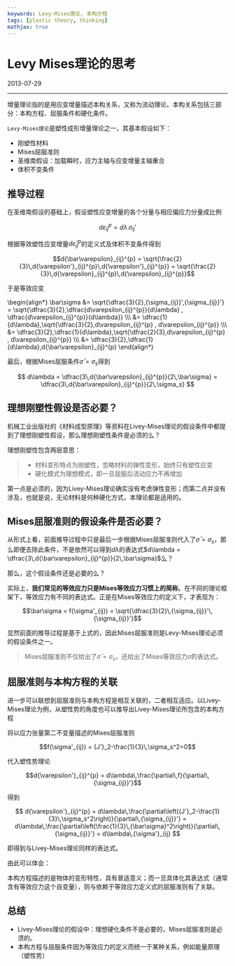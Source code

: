 ```yaml
---
keywords: Levy-Mises理论, 本构方程
tags: [plastic theory, thinking]
mathjax: true
---
```


# Levy Mises理论的思考

2013-07-29

---

增量理论指的是用应变增量描述本构关系，又称为流动理论。本构关系包括三部分：本构方程、屈服条件和硬化条件。

`Levy-Mises理论`是塑性成形增量理论之一，其基本假设如下：

* 刚塑性材料  
* Mises屈服准则  
* 圣维南假设：加载瞬时，应力主轴与应变增量主轴重合  
* 体积不变条件

## 推导过程

在圣维南假设的基础上，假设塑性应变增量的各个分量与相应偏应力分量成比例

$$d\varepsilon_{ij}^{p} = d\lambda\,{\sigma_{ij}}'$$

根据等效塑性应变增量$d{\bar\varepsilon}_{ij}^{p}$的定义式及体积不变条件得到

$$d{\bar\varepsilon}_{ij}^{p} = \sqrt{\frac{2}{3}\,d{\varepsilon'}_{ij}^{p}\,d{\varepsilon'}_{ij}^{p}} = \sqrt{\frac{2}{3}\,d{\varepsilon}_{ij}^{p}\,d{\varepsilon}_{ij}^{p}}$$

于是等效应变

\begin{align\*}
\bar\sigma &= \sqrt{\dfrac{3}{2}\,{\sigma\_{ij}}'\,{\sigma\_{ij}}'} = \sqrt{\dfrac{3}{2}\,\dfrac{d\varepsilon\_{ij}^{p}}{d\lambda} \, \dfrac{d\varepsilon\_{ij}^{p}}{d\lambda}}  \\\\\\
&= \dfrac{1}{d\lambda}\,\sqrt{\dfrac{3}{2}\,d\varepsilon\_{ij}^{p} \, d\varepsilon\_{ij}^{p}}  \\\\\\
&= \dfrac{3}{2}\,\dfrac{1}{d\lambda}\,\sqrt{\dfrac{2}{3}\,d\varepsilon\_{ij}^{p} \, d\varepsilon\_{ij}^{p}}  \\\\\\
&= \dfrac{3}{2}\,\dfrac{1}{d\lambda}\,d{\bar\varepsilon}\_{ij}^{p}
\end{align\*}

最后，根据Mises屈服条件$\bar\sigma = \sigma_s$得到

$$
d\lambda = \dfrac{3\,d{\bar\varepsilon}_{ij}^{p}}{2\,\bar\sigma} = \dfrac{3\,d{\bar\varepsilon}_{ij}^{p}}{2\,\sigma_s}
$$


## 理想刚塑性假设是否必要？

机械工业出版社的《材料成型原理》等资料在Livey-Mises理论的假设条件中都提到了理想刚塑性假设，那么理想刚塑性条件是必须的么？

理想刚塑性包含两层意思：

> * 材料变形特点为刚塑性，忽略材料的弹性变形，始终只有塑性应变  
> * 硬化模式为理想模式，即一旦屈服后流动应力不再增加

第一点是必须的，因为Livey-Mises理论确实没有考虑弹性变形；而第二点并没有涉及，也就是说，无论材料是何种硬化方式，本理论都是适用的。

## Mises屈服准则的假设条件是否必要？

从形式上看，前面推导过程中只是最后一步根据Mises屈服准则代入了$\bar\sigma=\sigma_s$，那么即便去除此条件，不是依然可以得到$d\lambda$的表达式$d\lambda = \dfrac{3\,d{\bar\varepsilon}_{ij}^{p}}{2\,\bar\sigma}$么？

那么，这个假设条件还是必要的么？

实际上，**我们常见的等效应力只是Mises等效应力习惯上的简称**。在不同的理论框架下，等效应力有不同的表达式。正是在Mises等效应力的定义下，才表现为：

$$\bar\sigma = f(\sigma'_{ij}) = \sqrt{\dfrac{3}{2}\,{\sigma_{ij}}'\,{\sigma_{ij}}'}$$

显然前面的推导过程是基于上式的，因此Mises屈服准则是Levy-Mises理论必须的假设条件之一。

> Mises屈服准则不仅给出了$\bar\sigma=\sigma_s$，还给出了Mises等效应力$\bar\sigma$的表达式。

## 屈服准则与本构方程的关联

进一步可以联想到屈服准则与本构方程是相互关联的，二者相互适应。以Livey-Mises理论为例，从塑性势的角度也可以推导出Livey-Mises理论所包含的本构方程

将以应力张量第二不变量描述的Mises屈服准则

$$f(\sigma'_{ij}) = {J'}_2-\frac{1}{3}\,\sigma_s^2=0$$

代入塑性势理论

$$d{\varepsilon'}_{ij}^{p} = d\lambda\,\frac{\partial\,f}{\partial\,{\sigma_{ij}}'}$$

得到

$$
d{\varepsilon'}_{ij}^{p} 
= d\lambda\,\frac{\partial\left({J'}_2-\frac{1}{3}\,\sigma_s^2\right)}{\partial\,{\sigma_{ij}}'}
= d\lambda\,\frac{\partial\left(\frac{1}{3}\,{\bar\sigma}^2\right)}{\partial\,{\sigma_{ij}}'}
= d\lambda\,{\sigma'}_{ij}
$$

即得到与Livey-Mises理论同样的表达式。

由此可以体会：

本构方程描述的是物体的变形特性，具有普适意义；而一旦具体化其表达式（通常含有等效应力这个自变量），则与依赖于等效应力定义式的屈服准则有了关联。

## 总结

- Livey-Mises理论的假设中：理想硬化条件不是必要的，Mises屈服准则是必须的。  
- 本构方程与屈服条件因为等效应力的定义而统一于某种关系，例如能量原理（塑性势）  
